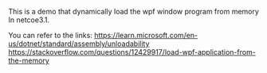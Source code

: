 This is a demo that dynamically load the wpf window program from memory In netcoe3.1.

You can refer to the links:
  https://learn.microsoft.com/en-us/dotnet/standard/assembly/unloadability
  https://stackoverflow.com/questions/12429917/load-wpf-application-from-the-memory
